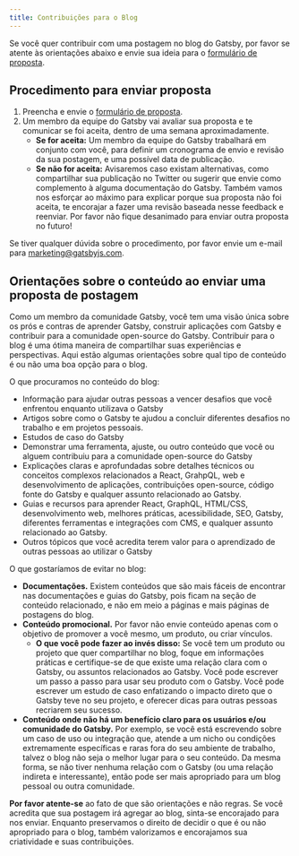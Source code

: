 ```yaml
---
title: Contribuições para o Blog
---
```


Se você quer contribuir com uma postagem no blog do Gatsby, por favor se atente às orientações abaixo e envie sua ideia para o [formulário de proposta](https://airtable.com/shr3449954866i3iF).

## Procedimento para enviar proposta

1. Preencha e envie o [formulário de proposta](https://airtable.com/shr3449954866i3iF).
2. Um membro da equipe do Gatsby vai avaliar sua proposta e te comunicar se foi aceita, dentro de uma semana aproximadamente.
   - **Se for aceita:** Um membro da equipe do Gatsby trabalhará em conjunto com você, para definir um cronograma de envio e revisão da sua postagem, e uma possível data de publicação.
   - **Se não for aceita:** Avisaremos caso existam alternativas, como compartilhar sua publicação no Twitter ou sugerir que envie como complemento à alguma documentação do Gatsby. Também vamos nos esforçar ao máximo para explicar porque sua proposta não foi aceita, te encorajar a fazer uma revisão baseada nesse feedback e reenviar. Por favor não fique desanimado para enviar outra proposta no futuro!

Se tiver qualquer dúvida sobre o procedimento, por favor envie um e-mail para
[marketing@gatsbyjs.com](mailto:marketing@gatsbyjs.com).

## Orientações sobre o conteúdo ao enviar uma proposta de postagem

Como um membro da comunidade Gatsby, você tem uma visão única sobre os prós e contras de aprender Gatsby, construir aplicações com Gatsby e contribuir para a comunidade open-source do Gatsby. Contribuir para o blog é uma ótima maneira de compartilhar suas experiências e perspectivas. Aqui estão algumas orientações sobre qual tipo de conteúdo é ou não uma boa opção para o blog. 

O que procuramos no conteúdo do blog:

- Informação para ajudar outras pessoas a vencer desafios que você enfrentou enquanto utilizava o Gatsby 
- Artigos sobre como o Gatsby te ajudou a concluir diferentes desafios no trabalho e em projetos pessoais.
- Estudos de caso do Gatsby
- Demonstrar uma ferramenta, ajuste, ou outro conteúdo que você ou alguem contribuiu para a comunidade open-source do Gatsby
- Explicações claras e aprofundadas sobre detalhes técnicos ou conceitos complexos relacionados a React, GrahpQL, web e desenvolvimento de aplicações, contribuições open-source, código fonte do Gatsby e qualquer assunto relacionado ao Gatsby.
- Guias e recursos para aprender React, GraphQL, HTML/CSS, desenvolvimento web, melhores práticas, acessibilidade, SEO, Gatsby, diferentes ferramentas e integrações com CMS, e qualquer assunto relacionado ao Gatsby.
- Outros tópicos que você acredita terem valor para o aprendizado de outras pessoas ao utilizar o Gatsby

O que gostaríamos de evitar no blog:

- **Documentações.** Existem conteúdos que são mais fáceis de encontrar nas documentações e guias do Gatsby, pois ficam na seção de conteúdo relacionado, e não em meio a páginas e mais páginas de postagens do blog.
- **Conteúdo promocional.** Por favor não envie conteúdo apenas com o objetivo de promover a você mesmo, um produto, ou criar vínculos.
  - **O que você pode fazer ao invés disso:** Se você tem um produto ou projeto que quer compartilhar no blog, foque em informações práticas e certifique-se de que existe uma relação clara com o Gatsby, ou assuntos relacionados ao Gatsby. Você pode escrever um passo a passo para usar seu produto com o Gatsby. Você pode escrever um estudo de caso enfatizando o impacto direto que o Gatsby teve no seu projeto, e oferecer dicas para outras pessoas recriarem seu sucesso. 
- **Conteúdo onde não há um benefício claro para os usuários e/ou comunidade do Gatsby.** Por exemplo, se você está escrevendo sobre um caso de uso ou integração que, atende a um nicho ou condições extremamente específicas e raras fora do seu ambiente de trabalho, talvez o blog não seja o melhor lugar para o seu conteúdo. Da mesma forma, se não tiver nenhuma relação com o Gatsby (ou uma relação indireta e interessante), então pode ser mais apropriado para um blog pessoal ou outra comunidade.

**Por favor atente-se** ao fato de que são orientações e não regras. Se você acredita que sua postagem irá agregar ao blog, sinta-se encorajado para nos enviar. Enquanto preservamos o direito de decidir o que é ou não apropriado para o blog, também valorizamos e encorajamos sua criatividade e suas contribuições.
